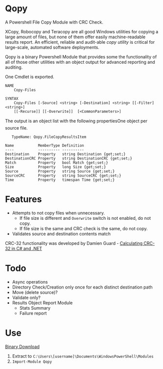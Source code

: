 Qopy
====

A Powershell File Copy Module with CRC Check.

XCopy, Robocopy and Teracopy are all good Windows utilities for copying a large amount of files, but none of them offer easily machine-readable results report. An efficient, reliable and audit-able _copy utility_ is critical for large-scale, automated software deployments.

Qopy is a binary Powershell Module that provides some the functionality of all of those other utilities with an object output for advanced reporting and auditing.

One Cmdlet is exported.

	NAME
		Copy-Files

	SYNTAX
		Copy-Files [-Source] <string> [-Destination] <string> [[-Filter] <string>]
		[[-Recurse]] [[-Overwrite]]  [<CommonParameters>]

The output is an object list with the following properties&#151;One object per source file.

	   TypeName: Qopy.FileCopyResultsItem

	Name           MemberType Definition
	----           ---------- ----------
	Destination    Property   string Destination {get;set;}
	DestinationCRC Property   string DestinationCRC {get;set;}
	Match          Property   bool Match {get;set;}
	Size           Property   long Size {get;set;}
	Source         Property   string Source {get;set;}
	SourceCRC      Property   string SourceCRC {get;set;}
	Time           Property   timespan Time {get;set;}

Features
====
* Attempts to not copy files when unnecessary.
    * If file size is different and `Overwrite` switch is not enabled, do not copy.
    * If file size is the same and CRC check is the same, do not copy.
* Validates source and destination contents match

CRC-32 functionality was developed by Damien Guard - [Calculating CRC-32 in C# and .NET](http://damieng.com/blog/2006/08/08/calculating_crc32_in_c_and_net)

Todo
====
* Async operations
* Directory Check/Creation only once for each distinct destination path
* Move (delete source)?
* Validate only?
* Results Object Report Module
   * Stats Summary
   * Failure report

Use
====
[Binary Download](http://www.christophr.me/blog/2013/04/02/new-project-qopy/)

1. Extract to `C:\Users\[username]\Documents\WindowsPowerShell\Modules` 
1.  `Import-Module Qopy`

